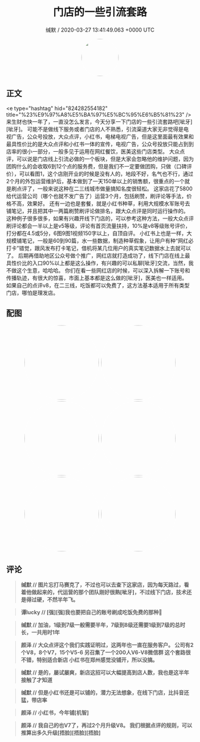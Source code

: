 <h1 align="center">门店的一些引流套路</h1>
<p align="center">
    <a>缄默 / 2020-03-27 13:41:49.063 &#43;0000 UTC</a>
</p>

<div align="center">
    <img src="https://images.zsxq.com/FsuKMXotUPA1iqkzQQw4GtuP9L4U?e=1590940799&amp;token=kIxbL07-8jAj8w1n4s9zv64FuZZNEATmlU_Vm6zD:QtYLQXDPdlTL2Caf0PPx1R9pLxM=" width="100" height="100" style="border:1px solid;border-radius:50%; color:#ffffff"/>
</div>

## 正文

<div>
&lt;e type=&#34;hashtag&#34; hid=&#34;824282554182&#34; title=&#34;%23%E9%97%A8%E5%BA%97%E5%BC%95%E6%B5%81%23&#34; /&gt; 来生财也快一年了，一直没怎么发言，今天分享一下门店的一些引流套路吧[呲牙][呲牙]。
可能不是做线下服务或者门店的人不熟悉，引流渠道大家无非觉得是电视广告，公众号投放，大众点评，小红书，电梯电视广告，但是这里面最有效果和最具性价比的是大众点评和小红书一体的宣传，电视广告，公众号投放只能占到到店率的很小一部分，一般多见于运用在网红餐饮，医美这些门店类型。
大众点评，可以说是门店线上引流必做的一个板块，但是大家会忽略他的维护问题，因为团购什么的会收取6到12个点的服务费，但是我们不一定要做团购，只做（口碑评价），可以看图1，这个店刚开业的时候是没有人的，地段不好，名气也不行，通过2个月的外包运营维护后，基本做到了一天150单以上的销售额，很重点的一个就是刷点评了，一般来说这种在二三线城市做量搞知名度很轻松。
这家店花了5800给代运营公司（哪个也就不发广告了）运营3个月，包括刷赞，刷评论等手法，价格不高，效果好。
还有一边也是套餐，就是小红书种草，利用大规模水军账号去铺笔记，并且把其中一两篇刷赞刷评论做排名，跟大众点评是同时运行操作的。
这种例子很多很多，如果有兴趣开线下门店的，可以参考这种方法，一般大众点评刷评论都会一半以上是v5等级，评论有首页流量扶持，10%是v8等级账号评价，打分都在4.5或5分，6图9图1视频150字以上，自顶自评。
小红书上也是一样，大规模铺笔记，一般是60到90篇，水一些数据，制造种草假象，让用户有种“网红必打卡”错觉，跟风发布打卡笔记，借机将某几位用户的真实笔记数据水上去就可以了。
后期再借助地区公众号做个推广，网红店就打造成功了，线下门店在线上最具性价比的入口90%以上都是这么操作，有兴趣的可以私聊[呲牙]交流，当然，我不做这个生意，哈哈哈。
你们在看一些网红店的时候，可以深入拆解一下账号和传播轨迹，有很大的惊喜，市面上基本都是这么做的[呲牙]，医美也一样适用。
如果自己的点评v8，在二三线，吃饭都可以免费了，这方法基本适用于所有类型门店，哪怕是理发店。
</div>

## 配图
<div class="image" align="center">

<img src="https://images.zsxq.com/FkDj1AUqN__qDQ8xJ2DT__khrgp6?imageMogr2/auto-orient/thumbnail/800x/format/jpg/blur/1x0/quality/75&amp;e=1590940799&amp;token=kIxbL07-8jAj8w1n4s9zv64FuZZNEATmlU_Vm6zD:zTxNSjjENamglRFMGnYIVCsfPJU=" width="200" height="200" style="border:1px solid;border-radius:50%; color:#ffffff"/>

<img src="https://images.zsxq.com/FvaeWCMwLJOf7uImAQj3dAxT72FG?imageMogr2/auto-orient/thumbnail/800x/format/jpg/blur/1x0/quality/75&amp;e=1590940799&amp;token=kIxbL07-8jAj8w1n4s9zv64FuZZNEATmlU_Vm6zD:Qp79NoyvLNmxRwdg2hqsA1DHPx8=" width="200" height="200" style="border:1px solid;border-radius:50%; color:#ffffff"/>

<img src="https://images.zsxq.com/Fhmi8P9z-0s9eUZ400bKLBb0DfrF?imageMogr2/auto-orient/thumbnail/800x/format/jpg/blur/1x0/quality/75&amp;e=1590940799&amp;token=kIxbL07-8jAj8w1n4s9zv64FuZZNEATmlU_Vm6zD:C5MQrWy_jlBfIM-Wu1aHlICx_mE=" width="200" height="200" style="border:1px solid;border-radius:50%; color:#ffffff"/>

<img src="https://images.zsxq.com/Fp72td8rJ-BnX2pTTOD7wytFwRdq?imageMogr2/auto-orient/thumbnail/800x/format/jpg/blur/1x0/quality/75&amp;e=1590940799&amp;token=kIxbL07-8jAj8w1n4s9zv64FuZZNEATmlU_Vm6zD:a11PyauMVN9jfah8PKWyaBEB3a4=" width="200" height="200" style="border:1px solid;border-radius:50%; color:#ffffff"/>

<img src="https://images.zsxq.com/Fvp_iZ_mW6OQLC2kO08spgDPQtYQ?imageMogr2/auto-orient/thumbnail/800x/format/jpg/blur/1x0/quality/75&amp;e=1590940799&amp;token=kIxbL07-8jAj8w1n4s9zv64FuZZNEATmlU_Vm6zD:nwdoRPyW7_82Jr8_kHoDr3J2B88=" width="200" height="200" style="border:1px solid;border-radius:50%; color:#ffffff"/>

<img src="https://images.zsxq.com/Fju7y_OpaEIu1KgcO0QNvmBkHVB5?imageMogr2/auto-orient/thumbnail/800x/format/jpg/blur/1x0/quality/75&amp;e=1590940799&amp;token=kIxbL07-8jAj8w1n4s9zv64FuZZNEATmlU_Vm6zD:0OrUP8Dh2gFqXLZpjn2F_Zls0FM=" width="200" height="200" style="border:1px solid;border-radius:50%; color:#ffffff"/>

</div>

## 评论

<div align="left">
<div>

<blockquote >
<span> <strong>缄默 // 图片忘打马赛克了，不过也可以去查下这家店，因为每天路过，看着他做起来的，代运营的那个团队刚好很熟[呲牙]，不过线下门店，技术还是得过硬，不然半年飞。 </strong></span>
</blockquote>

<blockquote >
<span> <strong>谭lucky // [强][强]我也要把自己的账号刷成吃饭免费的那种💪 </strong></span>
</blockquote>

<blockquote >
<span> <strong>缄默 // 加油，1级到7级一般需要半年，7级到8级还需要1级到7级的总时长，一共用时1年 </strong></span>
</blockquote>

<blockquote >
<span> <strong>颜泽 // 大众点评这个我们实践证明过，这两年也一直在服务客户。
公司有2个V8，8个V7，15个V5-6
另召集了一个200人V6-V8微信群
这个套路很不错，特别适合新店
小红书在郑州感觉没铺开，所以没搞。 </strong></span>
</blockquote>

<blockquote >
<span> <strong>缄默 // 是的，屡试屡爽，新店这招可以大幅提高到店人数，我也是这半年接触了才知道 </strong></span>
</blockquote>

<blockquote >
<span> <strong>缄默 // 但是小红书还是可以铺的，潜力无法想象，在线下门店，比抖音还猛，带店率 </strong></span>
</blockquote>

<blockquote >
<span> <strong>颜泽 // 小红书，今年铺[机智] </strong></span>
</blockquote>

<blockquote >
<span> <strong>颜泽 // 我自己的也V7了，再过2个月升级V8。
我们根据点评的规则，可以推算出多久升级[捂脸][捂脸][捂脸] </strong></span>
</blockquote>

</div>
</div>